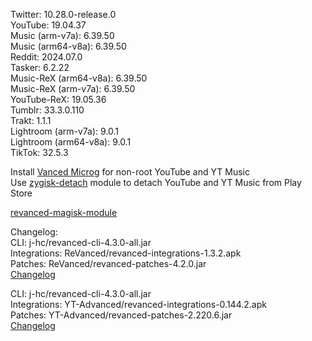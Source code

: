 Twitter: 10.28.0-release.0  
YouTube: 19.04.37  
Music (arm-v7a): 6.39.50  
Music (arm64-v8a): 6.39.50  
Reddit: 2024.07.0  
Tasker: 6.2.22  
Music-ReX (arm64-v8a): 6.39.50  
Music-ReX (arm-v7a): 6.39.50  
YouTube-ReX: 19.05.36  
Tumblr: 33.3.0.110  
Trakt: 1.1.1  
Lightroom (arm-v7a): 9.0.1  
Lightroom (arm64-v8a): 9.0.1  
TikTok: 32.5.3  

Install [Vanced Microg](https://github.com/TeamVanced/VancedMicroG/releases) for non-root YouTube and YT Music  
Use [zygisk-detach](https://github.com/j-hc/zygisk-detach) module to detach YouTube and YT Music from Play Store  

[revanced-magisk-module](https://github.com/j-hc/revanced-magisk-module)  

Changelog:  
CLI: j-hc/revanced-cli-4.3.0-all.jar  
Integrations: ReVanced/revanced-integrations-1.3.2.apk  
Patches: ReVanced/revanced-patches-4.2.0.jar  
[Changelog](https://github.com/ReVanced/revanced-patches/releases/tag/v4.2.0)

CLI: j-hc/revanced-cli-4.3.0-all.jar  
Integrations: YT-Advanced/revanced-integrations-0.144.2.apk  
Patches: YT-Advanced/revanced-patches-2.220.6.jar  
[Changelog](https://github.com/YT-Advanced/ReX-patches/releases/tag/v2.220.6)  
